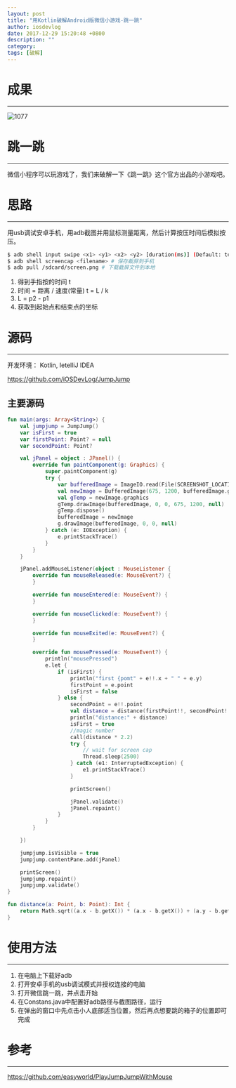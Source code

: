 ```yaml
---
layout: post
title: "用Kotlin破解Android版微信小游戏-跳一跳"
author: iosdevlog
date: 2017-12-29 15:20:48 +0800
description: ""
category: 
tags: [破解]
---
```


# 成果
---


![1077](https://github.com/iOSDevLog/JumpJump/raw/master/screenshot.jpg)


# 跳一跳
---

微信小程序可以玩游戏了，我们来破解一下《跳一跳》这个官方出品的小游戏吧。

# 思路
---

用usb调试安卓手机，用adb截图并用鼠标测量距离，然后计算按压时间后模拟按压。

```bash
$ adb shell input swipe <x1> <y1> <x2> <y2> [duration(ms)] (Default: touchscreen) # 模拟长按
$ adb shell screencap <filename> # 保存截屏到手机
$ adb pull /sdcard/screen.png # 下载截屏文件到本地
```

1. 得到手指按的时间 t
1. 时间 = 距离 / 速度(常量) t = L / k
1. L = p2 - p1
1. 获取到起始点和结束点的坐标

# 源码
---

开发环境： Kotlin, IetelliJ IDEA

<https://github.com/iOSDevLog/JumpJump>


## 主要源码

```kotlin
fun main(args: Array<String>) {
    val jumpjump = JumpJump()
    var isFirst = true
    var firstPoint: Point? = null
    var secondPoint: Point?

    val jPanel = object : JPanel() {
        override fun paintComponent(g: Graphics) {
            super.paintComponent(g)
            try {
                var bufferedImage = ImageIO.read(File(SCREENSHOT_LOCATION))
                val newImage = BufferedImage(675, 1200, bufferedImage.getType())
                val gTemp = newImage.graphics
                gTemp.drawImage(bufferedImage, 0, 0, 675, 1200, null)
                gTemp.dispose()
                bufferedImage = newImage
                g.drawImage(bufferedImage, 0, 0, null)
            } catch (e: IOException) {
                e.printStackTrace()
            }
        }
    }

    jPanel.addMouseListener(object : MouseListener {
        override fun mouseReleased(e: MouseEvent?) {
        }

        override fun mouseEntered(e: MouseEvent?) {
        }

        override fun mouseClicked(e: MouseEvent?) {
        }

        override fun mouseExited(e: MouseEvent?) {
        }

        override fun mousePressed(e: MouseEvent?) {
            println("mousePressed")
            e.let {
                if (isFirst) {
                    println("first {pomt" + e!!.x + " " + e.y)
                    firstPoint = e.point
                    isFirst = false
                } else {
                    secondPoint = e!!.point
                    val distance = distance(firstPoint!!, secondPoint!!)
                    println("distance:" + distance)
                    isFirst = true
                    //magic number
                    call(distance * 2.2)
                    try {
                        // wait for screen cap
                        Thread.sleep(2500)
                    } catch (e1: InterruptedException) {
                        e1.printStackTrace()
                    }

                    printScreen()

                    jPanel.validate()
                    jPanel.repaint()
                }
            }
        }

    })

    jumpjump.isVisible = true
    jumpjump.contentPane.add(jPanel)

    printScreen()
    jumpjump.repaint()
    jumpjump.validate()
}

fun distance(a: Point, b: Point): Int {
    return Math.sqrt((a.x - b.getX()) * (a.x - b.getX()) + (a.y - b.getY()) * (a.y - b.getY())).toInt()
}
```

# 使用方法
---

1. 在电脑上下载好adb
1. 打开安卓手机的usb调试模式并授权连接的电脑
1. 打开微信跳一跳，并点击开始
1. 在Constans.java中配置好adb路径与截图路径，运行
1. 在弹出的窗口中先点击小人底部适当位置，然后再点想要跳的箱子的位置即可完成

# 参考
---

<https://github.com/easyworld/PlayJumpJumpWithMouse>
